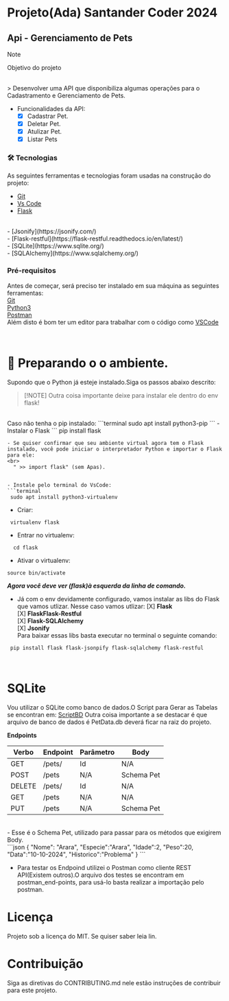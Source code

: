 # Projeto(Ada) Santander Coder 2024 
## Api - Gerenciamento de Pets

> [!NOTE]
> Objetivo do projeto
<br>
> Desenvolver uma API que disponibiliza algumas operações para o Cadastramento e Gerenciamento de Pets.

* Funcionalidades da API:
   - [X] Cadastrar Pet.
   - [X] Deletar Pet.
   - [X] Atulizar Pet.
   - [X] Listar Pets

### 🛠 Tecnologias<a id="tecnologias"></a>
 As seguintes ferramentas e tecnologias foram usadas na construção do projeto:
- [Git](https://git-scm.com/) 
- [Vs Code](https://code.visualstudio.com/)
  <br>
- [Flask](https://flask.palletsprojects.com/en/3.0.x/)
<br>
- [Jsonify](https://jsonify.com/)
 <br>
- [Flask-restful](https://flask-restful.readthedocs.io/en/latest/)
 <br>
- [SQLite](https://www.sqlite.org/)
 <br>
- [SQLAlchemy](https://www.sqlalchemy.org/)
 <br>

 ###  Pré-requisitos<a id="pre-requisitos"></a>

Antes de começar, será preciso ter instalado em sua máquina as seguintes ferramentas:<br>
 [Git](https://git-scm.com/)
 <br>
 [Python3](https://www.python.org/downloads/)
 <br>
 [Postman](https://www.postman.com/downloads/)
 <br>
  Além disto é bom ter um editor para trabalhar com o código como [VSCode](https://code.visualstudio.com/)

<br>

# :hammer: Preparando o o ambiente.

Supondo que o Python já esteje instalado.Siga os passos abaixo descrito:
<br>

> [!NOTE] Outra coisa importante deixe para instalar ele dentro do env flask!
<br>
Caso não tenha o pip instalado:
```terminal
 sudo apt install python3-pip
 ```
- Instalar o Flask
```
pip install flask

```
- Se quiser confirmar que seu ambiente virtual agora tem o Flask instalado, você pode iniciar o interpretador Python e importar o Flask para ele:
<br>
  " >> import flask" (sem Apas).


- Instale pelo terminal do VsCode:
```terminal
 sudo apt install python3-virtualenv 
 ```
- Criar:
``` terminal 
 virtualenv flask
 ```
 - Entrar no virtualenv:
 ```terminal
   cd flask
  ```
- Ativar o virtualenv:
```terminal
source bin/activate
```
***Agora você deve ver (flask)à esquerda da linha de comando.***

- Já com o env devidamente configurado, vamos instalar as libs do Flask que vamos utlizar. Nesse caso vamos utlizar:
 [X] **Flask** <br>
 [X] **FlaskFlask-Restful** <br>
 [X] **Flask-SQLAlchemy** <br>
 [X] **Jsonify** <br>
Para baixar essas libs basta executar no terminal o seguinte comando:
```terminal
 pip install flask flask-jsonpify flask-sqlalchemy flask-restful
```
<br>

# SQLite
Vou utilizar o SQLite como banco de dados.O Script para Gerar as Tabelas se encontran em:
[ScriptBD](database)
Outra coisa importante a se destacar é que  arquivo de banco de dados é PetData.db deverá ficar na raiz do projeto.

**Endpoints**


| Verbo  | Endpoint        | Parâmetro | Body          |
|--------|-----------------|-----------|---------------|
| GET    | /pets/          | Id        | N/A           |
| POST   | /pets           | N/A       | Schema Pet    |
| DELETE | /pets/          | Id        | N/A           |
| GET    | /pets           | N/A       | N/A           |
| PUT    | /pets           | N/A       | Schema Pet    |           
<br>
- Esse é o Schema Pet, utilizado para passar para os métodos que exigirem Body.
<br>
```json
{  
    "Nome": "Arara",
    "Especie":"Arara",
    "Idade":2,
    "Peso":20,
    "Data":"10-10-2024",
    "Historico":"Problema"
}
```

- Para testar os Endpoind utilizei o Postman como cliente REST API(Existem outros).O arquivo dos testes se encontram em postman_end-points, para usá-lo basta realizar a importação pelo postman.

# Licença
Projeto sob a licença do MIT. Se quiser saber leia lin<LICENSE>.

# Contribuição
Siga as diretivas do CONTRIBUTING.md nele estão instruções de contribuir para este projeto.



